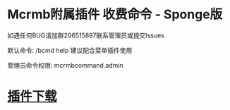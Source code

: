 # Mcrmb附属插件 收费命令 - Sponge版
如遇任何BUG请加群206515897联系管理员或提交Issues

默认命令: /bcmd help
建议配合菜单插件使用

管理员命令权限: mcrmbcommand.admin

# [插件下载](https://github.com/txgs888/McrmbCommand_Sponge/releases/tag/1.0.0-SNAPSHOT)
